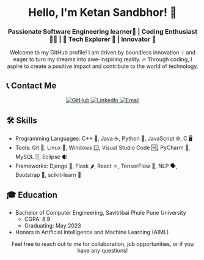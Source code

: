 <h1 align="center">Hello, I'm Ketan Sandbhor! 👋</h1>

<h3 align="center">Passionate Software Engineering learner🚀 | Coding Enthusiast 👩‍💻 | 🌌 Tech Explorer 🌌 | Innovator 🧠</h3>

<p align="center">Welcome to my GitHub profile! I am driven by boundless innovation 💡 and eager to turn my dreams into awe-inspiring reality. 🔥 Through coding, I aspire to create a positive impact and contribute to the world of technology.</p>

<!-- Rest of the content remains the same -->


<h2>📞 Contact Me</h2>

<p align="center">
  <a href="https://github.com/ketan70">
    <img src="https://img.shields.io/badge/GitHub-ketan70-blue?style=for-the-badge&logo=github" alt="GitHub">
  </a>

  <a href="https://www.linkedin.com/in/ketan-sandbhor-7083/">
    <img src="https://img.shields.io/badge/LinkedIn-ketan--sandbhor--7083-green?style=for-the-badge&logo=linkedin" alt="LinkedIn">
  </a>
    <a href="mailto:ketansandbhor32@gmail.com">
    <img src="https://img.shields.io/badge/Email-ketansandbhor32%40gmail.com-red?style=for-the-badge&logo=gmail" alt="Email">
  </a>
</p>

<h2 >🛠️ Skills</h2>

<ul>
  <li>Programming Languages: C++ 🌟, Java ☕, Python 🐍, JavaScript 🌐, C 🖥️</li>
  <li>Tools: Git 🐙, Linux 🐧, Windows 🪟, Visual Studio Code 🆚, PyCharm 🐍, MySQL 🗄️, Eclipse 🌒</li>
  <li>Frameworks: Django 🎸, Flask 🌶️, React ⚛️, TensorFlow 🧠, NLP 🗣️, Bootstrap 🌈, scikit-learn 🧮</li>
</ul>

<h2 >🎓 Education</h2>

<ul>
  <li>
    Bachelor of Computer Engineering, Savitribai Phule Pune University
    <ul>
      <li>CGPA: 8.9</li>
      <li>Graduating: May 2023</li>
    </ul>
  </li>
  <li>Honors in Artificial Intelligence and Machine Learning (AIML)</li>
</ul>

<p align="center">Feel free to reach out to me for collaboration, job opportunities, or if you have any questions!</p>

